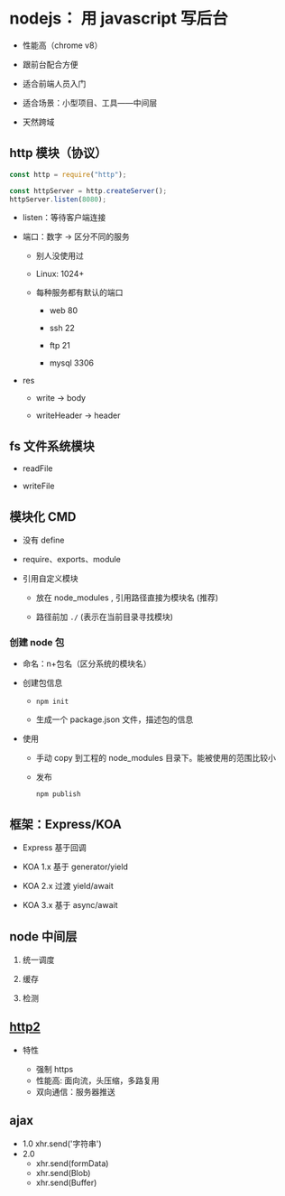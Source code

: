 # nodejs： 用 javascript 写后台

- 性能高（chrome v8）

- 跟前台配合方便

- 适合前端人员入门

- 适合场景：小型项目、工具——中间层

- 天然跨域

## http 模块（协议）

```javascript
const http = require("http");

const httpServer = http.createServer();
httpServer.listen(8080);
```

- listen：等待客户端连接

- 端口：数字 -> 区分不同的服务

  - 别人没使用过

  - Linux: 1024+

  - 每种服务都有默认的端口

    - web 80

    - ssh 22

    - ftp 21

    - mysql 3306

- res

  - write -> body

  - writeHeader -> header

## fs 文件系统模块

- readFile

- writeFile

## 模块化 CMD

- 没有 define

- require、exports、module

- 引用自定义模块

  - 放在 node_modules , 引用路径直接为模块名 (推荐)

  - 路径前加 `./` (表示在当前目录寻找模块)

### 创建 node 包

- 命名：n+包名（区分系统的模块名）

- 创建包信息

  - `npm init`

  - 生成一个 package.json 文件，描述包的信息

- 使用

  - 手动 copy 到工程的 node_modules 目录下。能被使用的范围比较小

  - 发布

    `npm publish`

## 框架：Express/KOA

- Express 基于回调

- KOA 1.x 基于 generator/yield
- KOA 2.x 过渡 yield/await
- KOA 3.x 基于 async/await

## node 中间层

1.  统一调度

2.  缓存

3.  检测

## [http2](https://tools.ietf.org/html/rfc7540)

- 特性

    - 强制 https
    - 性能高: 面向流，头压缩，多路复用
    - 双向通信：服务器推送

## ajax
- 1.0   xhr.send('字符串')
- 2.0
    - xhr.send(formData)
    - xhr.send(Blob)
    - xhr.send(Buffer)
